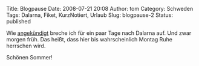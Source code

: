 Title: Blogpause
Date: 2008-07-21 20:08
Author: tom
Category: Schweden
Tags: Dalarna, Fiket, KurzNotiert, Urlaub
Slug: blogpause-2
Status: published

Wie [angekündigt](http://www.fiket.de/2008/07/09/urlaub-in-dalarna/)
breche ich für ein paar Tage nach Dalarna auf. Und zwar morgen früh. Das
heißt, dass hier bis wahrscheinlich Montag Ruhe herrschen wird.

Schönen Sommer!

